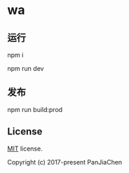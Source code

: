 # wa
## 运行
npm i

npm run dev

## 发布
npm run build:prod

## License

[MIT](https://github.com/PanJiaChen/vue-admin-template/blob/master/LICENSE) license.

Copyright (c) 2017-present PanJiaChen
